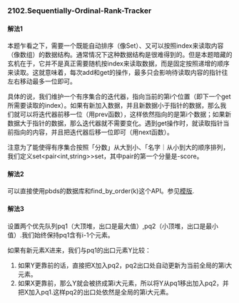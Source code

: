 ### 2102.Sequentially-Ordinal-Rank-Tracker

#### 解法1
本题乍看之下，需要一个既能自动排序（像Set）、又可以按照index来读取内容（像数组）的数据结构。通常情况下这种数据结构是很难得到的。但是本题暗藏的玄机在于，它并不是真正需要随机按index来读取数据，而是固定按照递增的顺序来读取。这就意味着，每次add和get的操作，最多只会影响待读取内容的指针往左右移动最多一位即可。

具体的说，我们维护一个有序集合的迭代器，指向当前的第i个位置（即下一个get所需要读取的index）。如果有新加入数据，并且新数据小于指针的数据，那么我们就可以将迭代器前移一位（用prev函数），这样依然指向的是第i个数据；如果新数据大于指针的数据，那么迭代器就不需要变化。遇到get操作时，就读取指针当前指向的内容，并且把迭代器后移一位即可（用next函数）。

注意为了能使得有序集合按照「分数」从大到小、「名字｜从小到大的顺序排列，我们定义set<pair<int,string>>set，其中pair的第一个分量是-score。

#### 解法2
可以直接使用pbds的数据库和find_by_order(k)这个API。参见[模版](https://github.com/wisdompeak/LeetCode/blob/master/Template/RB_Tree/ordered_set.cpp).

#### 解法3
设置两个优先队列pq1（大顶堆，出口是最大值）,pq2（小顶堆，出口是最小值）.我们始终保持pq1含有i-1个元素。

如果有新元素X进来，我们与pq1的出口元素Y比较：
1. 如果Y更靠前的话，直接把X加入pq2，pq2出口处自动更新为当前全局的第i大元素。
2. 如果X更靠前，那么Y就会被挤成第i大元素，所以将Y从pq1移出加入pq2，并把X加入pq1.这样pq2的出口处依然是全局的第i大元素。
